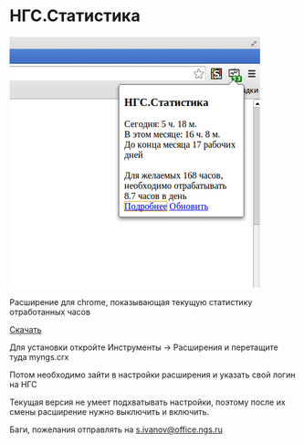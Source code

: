 НГС.Статистика
=======
![Скриншот](plugin.png "Пример работы")

Расширение для chrome, показывающая текущую статистику отработанных часов

[Скачать](myngs.crx)

Для установки откройте Инструменты -> Расширения и перетащите туда myngs.crx

Потом необходимо зайти в настройки расширения и указать свой логин на НГС

Текущая версия не умеет подхватывать настройки, поэтому после их смены расширение нужно выключить и включить.

Баги, пожелания отправлять на s.ivanov@office.ngs.ru
